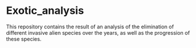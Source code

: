# Exotic_analysis
 
This repository contains the result of an analysis of the elimination of different invasive alien species over the years, as well as the progression of these species.